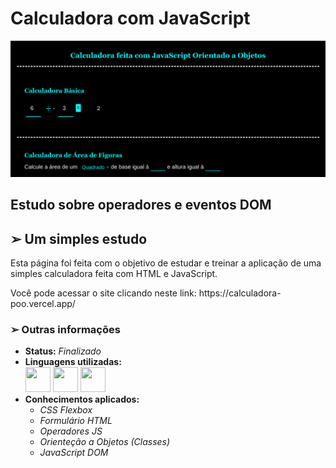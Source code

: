 <h1> Calculadora com JavaScript </h1>

<img src="site.png">

<h2>Estudo sobre operadores e eventos DOM</h2>

<h2> ➢ Um simples estudo </h2>
<p> 
  Esta página foi feita com o objetivo de estudar e treinar a aplicação
  de uma simples calculadora feita com HTML e JavaScript.
</p>
<p>
  Você pode acessar o site clicando neste link: https://calculadora-poo.vercel.app/
</p>

<h3> ➢ Outras informações </h3>
<ul>
  <li> <strong>Status:</strong> <em>Finalizado</em>
  <li> <strong>Linguagens utilizadas:</strong> <br>
    <div style="display: inline-block;">
      <img src="https://cdn.jsdelivr.net/gh/devicons/devicon/icons/html5/html5-original.svg" width="40" height="40" />
      <img src="https://cdn.jsdelivr.net/gh/devicons/devicon/icons/css3/css3-original.svg" width="40" height="40" />
      <img src="https://cdn.jsdelivr.net/gh/devicons/devicon/icons/javascript/javascript-plain.svg" width="40" height="40"/>
    </div>
  <li> <strong>Conhecimentos aplicados:</strong>
  <ul>
    <li> <em>CSS Flexbox</em>
    <li> <em>Formulário HTML </em>
    <li> <em>Operadores JS</em>
    <li> <em>Orienteção a Objetos (Classes)</em>
    <li> <em>JavaScript DOM</em>
  </ul>
</ul>
